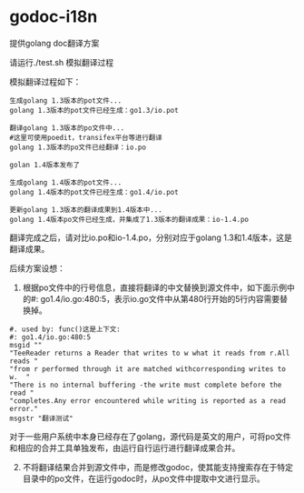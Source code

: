 # godoc-i18n

提供golang doc翻译方案

请运行./test.sh 模拟翻译过程

模拟翻译过程如下：

```
生成golang 1.3版本的pot文件...
golang 1.3版本的pot文件已经生成：go1.3/io.pot

翻译golang 1.3版本的po文件中...
#这里可使用poedit，transifex平台等进行翻译
golang 1.3版本的po文件已经翻译：io.po

golan 1.4版本发布了

生成golang 1.4版本的pot文件...
golang 1.4版本的pot文件已经生成：go1.4/io.pot

更新golang 1.3版本的翻译成果到1.4版本中...
golang 1.4版本po文件已经生成，并集成了1.3版本的翻译成果：io-1.4.po
```

翻译完成之后，请对比io.po和io-1.4.po，分别对应于golang 1.3和1.4版本，这是翻译成果。

后续方案设想：

1. 根据po文件中的行号信息，直接将翻译的中文替换到源文件中，如下面示例中的#: go1.4/io.go:480:5，表示io.go文件中从第480行开始的5行内容需要替换掉。
```
#. used by: func()这是上下文:
#: go1.4/io.go:480:5
msgid ""
"TeeReader returns a Reader that writes to w what it reads from r.All reads "
"from r performed through it are matched withcorresponding writes to w.  "
"There is no internal buffering -the write must complete before the read "
"completes.Any error encountered while writing is reported as a read error."
msgstr "翻译测试"
```

对于一些用户系统中本身已经存在了golang，源代码是英文的用户，可将po文件和相应的合并工具单独发布，由运行自行运行进行翻译成果合并。

2. 不将翻译结果合并到源文件中，而是修改godoc，使其能支持搜索存在于特定目录中的po文件，在运行godoc时，从po文件中提取中文进行显示。
